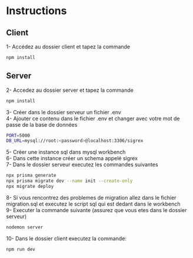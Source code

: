 # Instructions
## Client
1- Accédez au dossier client et tapez la commande
```bash
npm install
```
## Server
2- Accedez au dossier server et tapez la commande
```bash
npm install
```
3- Créer dans le dossier serveur un fichier .env  
4- Ajouter ce contenu dans le fichier .env et changer <password> avec votre mot de passe de la base de données
```bash
PORT=5000
DB_URL=mysql://root:<password>@localhost:3306/sigrex
```

5- Créer une instance sql dans mysql workbench  
6- Dans cette instance créer un schema appelé sigrex  
7- Dans le dossier serveur executez les commandes suivantes  
```bash
npx prisma generate
npx prisma migrate dev --name init --create-only
npx migrate deploy
```
8- Si vous rencontrez des problemes de migration allez dans le fichier migration.sql et executez le script sql qui est dedant dans le workbench  
9- Executer la commande suivante (assurez que vous etes dans le dossier serveur)
```bash
nodemon server
```
10- Dans le dossier client executez la commande:
```bash
npm run dev
```


